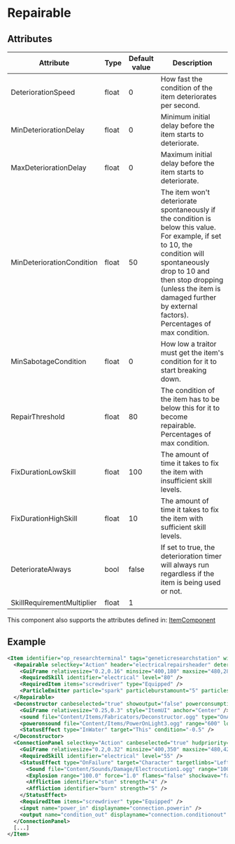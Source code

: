 # Repairable


## Attributes

| Attribute                  | Type  | Default value | Description                                                                                                                                                                                                                                                          |
|----------------------------|-------|---------------|----------------------------------------------------------------------------------------------------------------------------------------------------------------------------------------------------------------------------------------------------------------------|
| DeteriorationSpeed         | float | 0             | How fast the condition of the item deteriorates per second.                                                                                                                                                                                                          |
| MinDeteriorationDelay      | float | 0             | Minimum initial delay before the item starts to deteriorate.                                                                                                                                                                                                         |
| MaxDeteriorationDelay      | float | 0             | Maximum initial delay before the item starts to deteriorate.                                                                                                                                                                                                         |
| MinDeteriorationCondition  | float | 50            | The item won't deteriorate spontaneously if the condition is below this value. For example, if set to 10, the condition will spontaneously drop to 10 and then stop dropping (unless the item is damaged further by external factors). Percentages of max condition. |
| MinSabotageCondition       | float | 0             | How low a traitor must get the item's condition for it to start breaking down.                                                                                                                                                                                       |
| RepairThreshold            | float | 80            | The condition of the item has to be below this for it to become repairable. Percentages of max condition.                                                                                                                                                            |
| FixDurationLowSkill        | float | 100           | The amount of time it takes to fix the item with insufficient skill levels.                                                                                                                                                                                          |
| FixDurationHighSkill       | float | 10            | The amount of time it takes to fix the item with sufficient skill levels.                                                                                                                                                                                            |
| DeteriorateAlways          | bool  | false         | If set to true, the deterioration timer will always run regardless if the item is being used or not.                                                                                                                                                                 |
| SkillRequirementMultiplier | float | 1             |                                                                                                                                                                                                                                                                      |

This component also supports the attributes defined in: [ItemComponent](ItemComponent.md)


## Example
```xml
<Item identifier="op_researchterminal" tags="geneticresearchstation" width="494" height="297" texturescale="1.0,1.0" scale="0.5" category="Machine">
  <Repairable selectkey="Action" header="electricalrepairsheader" deteriorationspeed="0.0" canbeselected="true" RepairThreshold="80" fixDurationHighSkill="5" fixDurationLowSkill="25" msg="ItemMsgRepairScrewdriver" hudpriority="10">
    <GuiFrame relativesize="0.2,0.16" minsize="400,180" maxsize="480,280" anchor="Center" relativeoffset="0.0,0.27" style="ItemUI" />
    <RequiredSkill identifier="electrical" level="80" />
    <RequiredItem items="screwdriver" type="Equipped" />
    <ParticleEmitter particle="spark" particleburstamount="5" particlespersecond="5" anglemin="0" anglemax="359" velocitymin="100" velocitymax="500" particleburstinterval="2" scalemin="0.5" scalemax="1" mincondition="0.0" maxcondition="15.0" />
  </Repairable>
  <Deconstructor canbeselected="true" showoutput="false" powerconsumption="500.0" deconstructitemssimultaneously="true" msg="ItemMsgInteractSelect" activatebuttontext="researchstation.invalidinput" infotext="researchstation.empty.infotext" infoareawidth="0.7">
    <GuiFrame relativesize="0.25,0.3" style="ItemUI" anchor="Center" />
    <sound file="Content/Items/Fabricators/Deconstructor.ogg" type="OnActive" range="1000.0" loop="true" />
    <poweronsound file="Content/Items/PowerOnLight3.ogg" range="600" loop="false" />
    <StatusEffect type="InWater" target="This" condition="-0.5" />
  </Deconstructor>
  <ConnectionPanel selectkey="Action" canbeselected="true" hudpriority="10" msg="ItemMsgRewireScrewdriver">
    <GuiFrame relativesize="0.2,0.32" minsize="400,350" maxsize="480,420" anchor="Center" style="ConnectionPanel" />
    <RequiredSkill identifier="electrical" level="55" />
    <StatusEffect type="OnFailure" target="Character" targetlimbs="LeftHand,RightHand" AllowWhenBroken="true">
      <Sound file="Content/Sounds/Damage/Electrocution1.ogg" range="1000" />
      <Explosion range="100.0" force="1.0" flames="false" shockwave="false" sparks="true" underwaterbubble="false" />
      <Affliction identifier="stun" strength="4" />
      <Affliction identifier="burn" strength="5" />
    </StatusEffect>
    <RequiredItem items="screwdriver" type="Equipped" />
    <input name="power_in" displayname="connection.powerin" />
    <output name="condition_out" displayname="connection.conditionout" />
  </ConnectionPanel>
  [...]
</Item>
```

